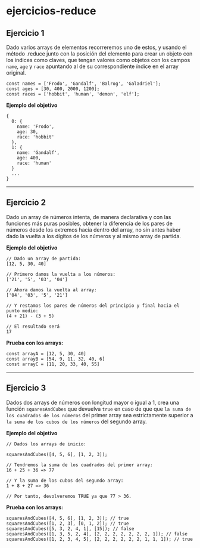 # ejercicios-reduce
## Ejercicio 1

Dado varios arrays de elementos recorreremos uno de estos, y usando el método .reduce junto con la posición del elemento para crear un objeto con los índices como claves, que tengan valores como objetos con los campos `name`, `age` y `race` apuntando al de su correspondiente índice en el array original.

```
const names = ['Frodo', 'Gandalf', 'Balrog', 'Galadriel'];
const ages = [30, 400, 2000, 1200];
const races = ['hobbit', 'human', 'demon', 'elf'];
```

**Ejemplo del objetivo**

```
{
  0: {
    name: 'Frodo',
    age: 30,
    race: 'hobbit'
  },
  1: {
    name: 'Gandalf',
    age: 400,
    race: 'human'
  }
  ...
}
```

---

## Ejercicio 2

Dado un array de números intenta, de manera declarativa y con las funciones más puras posibles, obtener la diferencia de los pares de números desde los extremos hacia dentro del array, no sin antes haber dado la vuelta a los dígitos de los números y al mismo array de partida.

**Ejemplo del objetivo**

```
// Dado un array de partida:
[12, 5, 30, 40]

// Primero damos la vuelta a los números:
['21', '5', '03', '04']

// Ahora damos la vuelta al array:
['04', '03', '5', '21']

// Y restamos los pares de números del principio y final hacia el punto medio:
(4 + 21) - (3 + 5)

// El resultado será
17
```

**Prueba con los arrays:**

```
const arrayA = [12, 5, 30, 40]
const arrayB = [54, 9, 11, 32, 40, 6]
const arrayC = [11, 20, 33, 40, 55]
```

---

## Ejercicio 3

Dados dos arrays de números con longitud mayor o igual a 1, crea una función `squaresAndCubes` que devuelva `true` en caso de que que `la suma de los cuadrados de los números` del primer array sea estrictamente superior a `la suma de los cubos de los números` del segundo array.

**Ejemplo del objetivo**

```
// Dados los arrays de inicio:

squaresAndCubes([4, 5, 6], [1, 2, 3]);

// Tendremos la suma de los cuadrados del primer array:
16 + 25 + 36 => 77

// Y la suma de los cubos del segundo array:
1 + 8 + 27 => 36

// Por tanto, devolveremos TRUE ya que 77 > 36.
```

**Prueba con los arrays:**

```
squaresAndCubes([4, 5, 6], [1, 2, 3]); // true
squaresAndCubes([1, 2, 3], [0, 1, 2]); // true
squaresAndCubes([5, 3, 2, 4, 1], [15]); // false
squaresAndCubes([1, 3, 5, 2, 4], [2, 2, 2, 2, 2, 2, 2, 1]); // false
squaresAndCubes([1, 2, 3, 4, 5], [2, 2, 2, 2, 2, 2, 1, 1, 1]); // true
```